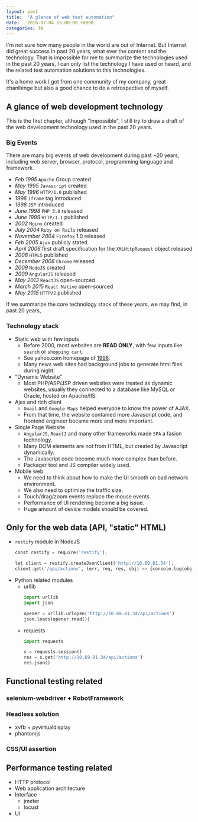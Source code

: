 ```yaml
---
layout: post
title:  "A glance of web test automation"
date:   2016-07-04 15:00:00 +0800
categories: TA
---
```

I'm not sure how many people in the world are out of Internet. But Internet did great success in past 20 years, what ever the content and the technology. That is impossible for me to summarize the technologies used in the past 20 years, I can only list the technology I have used or heard, and the related test automation solutions to this technologies.

It's a home work I got from one community of my company, great chanllenge but also a good chance to do a retrospective of myself.

## A glance of web development technology

This is the first chapter, although "impossible", I still try to draw a draft of the web development technology used in the past 20 years.

### Big Events

There are many big events of web development during past ~20 years, including web server, browser, protocol, programming language and framework.

* *Feb 1995* `Apache` Group created
* *May 1995* `Javascript` created
* *May 1996* `HTTP/1.0` published
* *1996* `iframe` tag introduced
* *1998* `JSP` introduced
* *June 1998* `PHP 3.0` released
* *June 1999* `HTTP/1.1` published
* *2002* `Nginx` created
* *July 2004* `Ruby on Rails` released
* *November 2004* `Firefox` 1.0 released
* *Feb 2005* `Ajax` publicly stated
* *April 2006* first draft specification for the `XMLHttpRequest` object released
* *2008* `HTML5` published
* *December 2008* `Chrome` released
* *2009* `NodeJS` created
* *2009* `AngularJS` released
* *May 2013* `ReactJS` open-sourced
* *March 2015* `React Native` open-sourced
* *May 2015* `HTTP/2` published

If we summarize the core technology stack of these years, we may find, in past 20 years,

### Technology stack

* Static web with few inputs
    * Before 2000, most websites are **READ ONLY**, with few inputs like `search` or `shopping cart`.
    * See yahoo.com homepage of [1996](https://web.archive.org/web/19961220154510/http://www.yahoo.com/).
    * Many news web sites had background jobs to generate html files during night.
* "Dynamic Website"
    * Most PHP/ASP/JSP driven websites were treated as dynamic websites, usually they connected to a database like MySQL or Oracle, hosted on Apache/IIS.
* Ajax and rich client
    * `Gmail` and `Google Maps` helped everyone to know the power of AJAX.
    * From that time, the website contained more Javascript code, and frontend engineer became more and more important.
* Single Page Website
    * `AngularJS`, `ReactJ` and many other frameworks made `SPA` a fasion technology.
    * Many DOM elements are not from HTML, but created by Javascript dynamically.
    * The Javascript code become much more complex than before.
    * Packager tool and JS compiler widely used.
* Mobile web
    * We need to think about how to make the UI smooth on bad network environment.
    * We also need to optimize the traffic size.
    * Touch/drag/zoom events replace the mouse events.
    * Performance of UI rendering become a big issue.
    * Huge amount of device models should be covered.

## Only for the web data (API, "static" HTML)

* `restify` module in NodeJS
    ```python
    const restify = require('restify');

    let client = restify.createJsonClient('http://10.69.81.34');
    client.get('/api/actions', (err, req, res, obj) => {console.log(obj)});
    ```
* Python related modules
    * urllib
        ```python
        import urllib
        import json

        opener = urllib.urlopen('http://10.69.81.34/api/actions')
        json.loads(opener.read())
        ```
    * requests
        ```python
        import requests

        s = requests.session()
        res = s.get('http://10.69.81.34/api/actions')
        res.json()
        ```

## Functional testing related

### selenium-webdriver + RobotFramework

### Headless solution

* xvfb + pyvirtualdisplay
* phantomjs

### CSS/UI assertion

## Performance testing related

* HTTP protocol
* Web application architecture
* Interface
    * jmeter
    * locust
* UI

